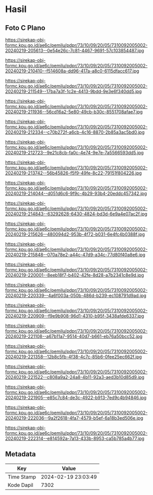 # Hasil

## Foto C Plano

https://sirekap-obj-formc.kpu.go.id/ae6c/pemilu/pdpr/73/10/09/20/05/7310092005002-20240219-205613--0e54e26c-7c81-4467-9691-57c103854487.jpg

https://sirekap-obj-formc.kpu.go.id/ae6c/pemilu/pdpr/73/10/09/20/05/7310092005002-20240219-210410--f514608a-dd96-417a-a8c0-6115dfacc617.jpg

https://sirekap-obj-formc.kpu.go.id/ae6c/pemilu/pdpr/73/10/09/20/05/7310092005002-20240219-211549--17ba7a3f-1c2e-4413-9bdd-9e3e6f340dd5.jpg

https://sirekap-obj-formc.kpu.go.id/ae6c/pemilu/pdpr/73/10/09/20/05/7310092005002-20240219-211936--56cd16a2-5e80-49cb-b30c-8551708afae7.jpg

https://sirekap-obj-formc.kpu.go.id/ae6c/pemilu/pdpr/73/10/09/20/05/7310092005002-20240219-212334--c70b272f-a6cb-4c16-8870-2b85a3ac5bd0.jpg

https://sirekap-obj-formc.kpu.go.id/ae6c/pemilu/pdpr/73/10/09/20/05/7310092005002-20240219-212723--9e21c8cb-fa0c-4e74-9e7e-7a5566593dd5.jpg

https://sirekap-obj-formc.kpu.go.id/ae6c/pemilu/pdpr/73/10/09/20/05/7310092005002-20240219-213742--56b45826-f5f9-49fe-8c22-79151f804226.jpg

https://sirekap-obj-formc.kpu.go.id/ae6c/pemilu/pdpr/73/10/09/20/05/7310092005002-20240219-214044--d051d6c6-9f9c-4b29-93b4-20eddc457342.jpg

https://sirekap-obj-formc.kpu.go.id/ae6c/pemilu/pdpr/73/10/09/20/05/7310092005002-20240219-214843--63292628-6430-4824-bd3d-6e9a4e07ac2f.jpg

https://sirekap-obj-formc.kpu.go.id/ae6c/pemilu/pdpr/73/10/09/20/05/7310092005002-20240219-215626--480094d2-953b-4f72-b031-6e4fc4b0388f.jpg

https://sirekap-obj-formc.kpu.go.id/ae6c/pemilu/pdpr/73/10/09/20/05/7310092005002-20240219-215848--070a78e2-a44c-47d9-a34c-77d80f40a8e6.jpg

https://sirekap-obj-formc.kpu.go.id/ae6c/pemilu/pdpr/73/10/09/20/05/7310092005002-20240219-220001--8eeb18f7-b402-42fe-8d28-a7b2341c8e9d.jpg

https://sirekap-obj-formc.kpu.go.id/ae6c/pemilu/pdpr/73/10/09/20/05/7310092005002-20240219-220339--4a6f003a-050b-486d-b239-ec108791d9ad.jpg

https://sirekap-obj-formc.kpu.go.id/ae6c/pemilu/pdpr/73/10/09/20/05/7310092005002-20240219-220909--f9e9b908-96d1-4310-b95f-3438afde6337.jpg

https://sirekap-obj-formc.kpu.go.id/ae6c/pemilu/pdpr/73/10/09/20/05/7310092005002-20240219-221108--a67b11a7-9514-40d7-b661-eb76a50bcc52.jpg

https://sirekap-obj-formc.kpu.go.id/ae6c/pemilu/pdpr/73/10/09/20/05/7310092005002-20240219-221358--12b8c5fb-4f38-4c7c-85b6-0fee25ec662f.jpg

https://sirekap-obj-formc.kpu.go.id/ae6c/pemilu/pdpr/73/10/09/20/05/7310092005002-20240219-221522--c808a9a2-24a8-4b11-92a3-aed3b10d85d9.jpg

https://sirekap-obj-formc.kpu.go.id/ae6c/pemilu/pdpr/73/10/09/20/05/7310092005002-20240219-221905--e85c7c84-de3c-4922-b913-7ed9c4b94846.jpg

https://sirekap-obj-formc.kpu.go.id/ae6c/pemilu/pdpr/73/10/09/20/05/7310092005002-20240219-222036--9a2f2618-4fa7-4579-b5ef-6a18b3ed506e.jpg

https://sirekap-obj-formc.kpu.go.id/ae6c/pemilu/pdpr/73/10/09/20/05/7310092005002-20240219-222314--e814592a-7a13-433b-8953-ca5b785a4b77.jpg


## Metadata

| Key        | Value               |
| ---------- | ------------------- |
| Time Stamp | 2024-02-19 23:03:49 |
| Kode Dapil | 7302                |



